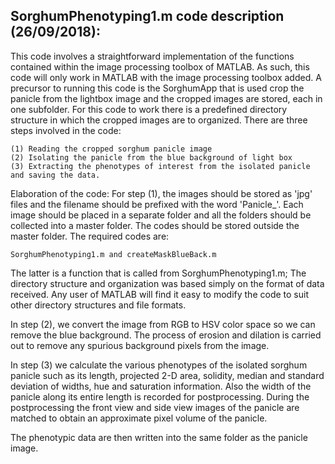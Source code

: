 ##	SorghumPhenotyping1.m code description (26/09/2018):

This code involves a straightforward implementation of the functions contained within the image processing toolbox of MATLAB. As such, this code will only work in MATLAB with the image processing toolbox added. A precursor to running this code is the SorghumApp that is used crop the panicle from the lightbox image and the cropped images are stored, each in one subfolder. For this code to work there is a predefined directory structure in which the cropped images are to organized. There are three steps involved in the code:
	
	(1) Reading the cropped sorghum panicle image
	(2) Isolating the panicle from the blue background of light box
	(3) Extracting the phenotypes of interest from the isolated panicle and saving the data.

Elaboration of the code:
For step (1), the images should be stored as 'jpg' files and the filename should be prefixed with the word 'Panicle_'. Each image should be placed in a separate folder and all the folders should be collected into a master folder. The codes should be stored outside the master folder. The required codes are: 
	
	SorghumPhenotyping1.m and createMaskBlueBack.m
	
The latter is a function that is called from SorghumPhenotyping1.m; The directory structure and organization was based simply on the format of data received. Any user of MATLAB will find it easy to modify the code to suit other directory structures and file formats. 

In step (2), we convert the image from RGB to HSV color space so we can remove the blue background. The process of erosion and dilation is carried out to remove any spurious background pixels from the image.

In step (3) we calculate the various phenotypes of the isolated sorghum panicle such as its length, projected 2-D area, solidity, median and standard deviation of widths, hue and saturation information. Also the width of the panicle along its entire length is recorded for postprocessing. During the postprocessing the front view and side view images of the panicle are matched to obtain an approximate pixel volume of the panicle.

The phenotypic data are then written into the same folder as the panicle image.
